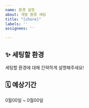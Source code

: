 ```yaml
---
name: 환경 설정
about: 개발 환경 세팅
title: "[chore]"
labels: ''
assignees: ''

---
```


## ✨ 세팅할 환경
세팅할 환경에 대해 간략하게 설명해주세요!

## 🗓️ 예상기간
0월00일 ~ 0월00일
